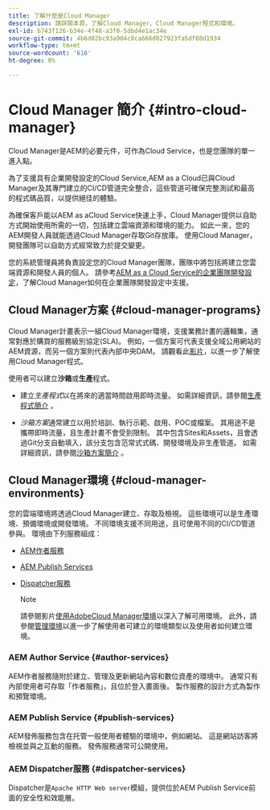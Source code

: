 ```yaml
---
title: 了解什麼是Cloud Manager
description: 請詳閱本頁，了解Cloud Manager、Cloud Manager程式和環境。
exl-id: b743f126-b34e-4f48-a3f0-5dbd4e1ac34e
source-git-commit: 4b6d02bc93a904c8ca666d027923fa5df88d1934
workflow-type: tm+mt
source-wordcount: '616'
ht-degree: 0%

---
```


# Cloud Manager 簡介 {#intro-cloud-manager}

Cloud Manager是AEM的必要元件，可作為Cloud Service，也是您團隊的單一進入點。

為了支援具有企業開發設定的Cloud Service,AEM as a Cloud已與Cloud Manager及其專門建立的CI/CD管道完全整合，這些管道可確保完整測試和最高的程式碼品質，以提供絕佳的體驗。

為確保客戶能以AEM as aCloud Service快速上手，Cloud Manager提供以自助方式開始使用所需的一切，包括建立雲端資源和環境的能力。 如此一來，您的AEM開發人員就能透過Cloud Manager存取Git存放庫。 使用Cloud Manager，開發團隊可以自助方式經常致力於提交變更。

您的系統管理員將負責設定您的Cloud Manager團隊，團隊中將包括將建立您雲端資源和開發人員的個人。 請參考[AEM as a Cloud Service的企業團隊開發設定](/help/implementing/cloud-manager/enterprise-team-dev-setup.md)，了解Cloud Manager如何在企業團隊開發設定中支援。

## Cloud Manager方案 {#cloud-manager-programs}

Cloud Manager計畫表示一組Cloud Manager環境，支援業務計畫的邏輯集，通常對應於購買的服務級別協定(SLA)。 例如，一個方案可代表支援全域公用網站的AEM資源，而另一個方案則代表內部中央DAM。 請觀看此[影片](https://experienceleague.adobe.com/docs/experience-manager-learn/cloud-service/cloud-manager/programs.html?lang=en)，以進一步了解使用Cloud Manager程式。

使用者可以建立&#x200B;**沙箱**&#x200B;或&#x200B;**生產**&#x200B;程式。

* 建立&#x200B;*生產程式*以在將來的適當時間啟用即時流量。
如需詳細資訊，請參閱[生產程式簡介](https://experienceleague.adobe.com/docs/experience-manager-cloud-service/implementing/using-cloud-manager/production-programs/introduction-production-programs.html?lang=en) 。

* *沙箱方案*通常建立以用於培訓、執行示範、啟用、POC或檔案。 其用途不是攜帶即時流量，且生產計畫不會受到限制。 其中包含Sites和Assets，且會透過Git分支自動填入，該分支包含范常式式碼、開發環境及非生產管道。
如需詳細資訊，請參閱[沙箱方案簡介](https://experienceleague.adobe.com/docs/experience-manager-cloud-service/implementing/using-cloud-manager/sandbox-programs/introduction-sandbox-programs.html?lang=en) 。

## Cloud Manager環境 {#cloud-manager-environments}

您的雲端環境將透過Cloud Manager建立、存取及檢視。 這些環境可以是生產環境、預備環境或開發環境。 不同環境支援不同用途，且可使用不同的CI/CD管道參與。 環境由下列服務組成：

* [AEM作者服務](#author-services)
* [AEM Publish Services](#publish-services)
* [Dispatcher服務](#dispatcher-services)

   >[!NOTE]
   > 請參閱影片[使用AdobeCloud Manager環境](https://experienceleague.adobe.com/docs/experience-manager-learn/cloud-service/cloud-manager/environments.html?lang=en#cloud-manager)以深入了解可用環境。 此外，請參閱[管理環境](https://experienceleague.adobe.com/docs/experience-manager-cloud-service/implementing/using-cloud-manager/manage-environments.html?lang=en)以進一步了解使用者可建立的環境類型以及使用者如何建立環境。

### AEM Author Service {#author-services}

AEM作者服務隨附於建立、管理及更新網站內容和數位資產的環境中。 通常只有內部使用者可存取「作者服務」，且位於登入畫面後。 製作服務的設計方式為製作和預覽環境。

### AEM Publish Service {#publish-services}

AEM發佈服務包含在托管一般使用者體驗的環境中，例如網站。 這是網站訪客將檢視並與之互動的服務。 發佈服務通常可公開使用。

### AEM Dispatcher服務 {#dispatcher-services}

Dispatcher是`Apache HTTP Web server`模組，提供位於AEM Publish Service前面的安全性和效能層。
